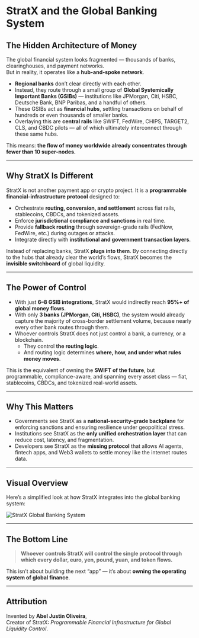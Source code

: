# StratX and the Global Banking System

## The Hidden Architecture of Money

The global financial system looks fragmented — thousands of banks, clearinghouses, and payment networks.  
But in reality, it operates like a **hub-and-spoke network**.

- **Regional banks** don’t clear directly with each other.  
- Instead, they route through a small group of **Global Systemically Important Banks (GSIBs)** — institutions like JPMorgan, Citi, HSBC, Deutsche Bank, BNP Paribas, and a handful of others.  
- These GSIBs act as **financial hubs**, settling transactions on behalf of hundreds or even thousands of smaller banks.  
- Overlaying this are **central rails** like SWIFT, FedWire, CHIPS, TARGET2, CLS, and CBDC pilots — all of which ultimately interconnect through these same hubs.

This means: **the flow of money worldwide already concentrates through fewer than 10 super-nodes.**

---

## Why StratX Is Different

StratX is not another payment app or crypto project. It is a **programmable financial-infrastructure protocol** designed to:

- Orchestrate **routing, conversion, and settlement** across fiat rails, stablecoins, CBDCs, and tokenized assets.  
- Enforce **jurisdictional compliance and sanctions** in real time.  
- Provide **fallback routing** through sovereign-grade rails (FedNow, FedWire, etc.) during outages or attacks.  
- Integrate directly with **institutional and government transaction layers**.

Instead of replacing banks, StratX **plugs into them**. By connecting directly to the hubs that already clear the world’s flows, StratX becomes the **invisible switchboard** of global liquidity.

---

## The Power of Control

- With just **6–8 GSIB integrations**, StratX would indirectly reach **95%+ of global money flows**.  
- With only **3 banks (JPMorgan, Citi, HSBC)**, the system would already capture the majority of cross-border settlement volume, because nearly every other bank routes through them.  
- Whoever controls StratX does not just control a bank, a currency, or a blockchain.  
  - They control **the routing logic**.  
  - And routing logic determines **where, how, and under what rules money moves**.

This is the equivalent of owning the **SWIFT of the future**, but programmable, compliance-aware, and spanning every asset class — fiat, stablecoins, CBDCs, and tokenized real-world assets.

---

## Why This Matters

- Governments see StratX as a **national-security-grade backplane** for enforcing sanctions and ensuring resilience under geopolitical stress.  
- Institutions see StratX as the **only unified orchestration layer** that can reduce cost, latency, and fragmentation.  
- Developers see StratX as the **missing protocol** that allows AI agents, fintech apps, and Web3 wallets to settle money like the internet routes data.  

---

## Visual Overview

Here’s a simplified look at how StratX integrates into the global banking system:

![StratX Global Banking System](assets/stratx-global-banking.png)

---

## The Bottom Line

> **Whoever controls StratX will control the single protocol through which every dollar, euro, yen, pound, yuan, and token flows.**

This isn’t about building the next “app” — it’s about **owning the operating system of global finance**.

---

## Attribution
Invented by **Abel Justin Oliveira**,  
Creator of StratX: *Programmable Financial Infrastructure for Global Liquidity Control*.